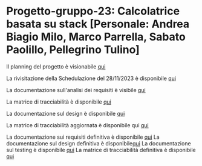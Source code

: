 # Progetto-gruppo-23: Calcolatrice basata su stack [Personale: Andrea Biagio Milo, Marco Parrella, Sabato Paolillo, Pellegrino Tulino]

Il planning del progetto è visionabile [qui](https://github.com/PellegrinoTulino/Progetto-gruppo-23/files/13444309/group.23.Planning.zip)

La rivisitazione della Schedulazione del 28/11/2023 è disponibile [qui](https://github.com/PellegrinoTulino/Progetto-gruppo-23/files/13504534/Nuova.Schedulazione.pdf)

La documentazione sull'analisi dei requisiti è visibile [qui](https://github.com/PellegrinoTulino/Progetto-gruppo-23/files/13504544/Requisiti.pdf)

La matrice di tracciabilità è disponibile [qui](https://github.com/PellegrinoTulino/Progetto-gruppo-23/files/13504552/Matrice.Tracciabilita.pdf)

La documentazione sul design è disponibile [qui](https://github.com/PellegrinoTulino/Progetto-gruppo-23/files/13556688/Design.pdf)

La matrice di tracciabilità aggiornata è disponibile qui [qui](https://github.com/PellegrinoTulino/Progetto-gruppo-23/files/13556692/Tracciabilita.pdf)

La documentazione sui requisiti definitiva è disponibile [qui](https://github.com/PellegrinoTulino/Progetto-gruppo-23/files/13701399/Requisiti.pdf)
La documentazione sul design definitiva è disponibile[qui](https://github.com/PellegrinoTulino/Progetto-gruppo-23/files/13701404/Design.pdf)
La documentazione sul testing è disponibile [qui](https://github.com/PellegrinoTulino/Progetto-gruppo-23/files/13701410/Testing.pdf)
La matrice di tracciabilità definitiva è disponibile [qui](https://github.com/PellegrinoTulino/Progetto-gruppo-23/files/13701423/Matrice_Tracciabilita.pdf)



